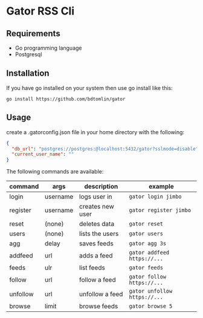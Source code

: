 # Gator RSS Cli

## Requirements

- Go programming language
- Postgresql

## Installation

If you have go installed on your system then use go install like this:

```
go install https://github.com/bdtomlin/gator

```

## Usage

create a .gatorconfig.json file in your home directory with the following:

```json
{
  "db_url": "postgres://postgres:@localhost:5432/gator?sslmode=disable",
  "current_user_name": ""
}
```

The following commands are available:

| command  | args     | description      | example                      |
| -------- | -------- | ---------------- | ---------------------------- |
| login    | username | logs user in     | `gator login jimbo`          |
| register | username | creates new user | `gator register jimbo`       |
| reset    | (none)   | deletes data     | `gator reset`                |
| users    | (none)   | lists the users  | `gator users`                |
| agg      | delay    | saves feeds      | `gator agg 3s`               |
| addfeed  | url      | adds a feed      | `gator addfeed https://...`  |
| feeds    | ulr      | list feeds       | `gator feeds`                |
| follow   | url      | follow a feed    | `gator follow https://...`   |
| unfollow | url      | unfollow a feed  | `gator unfollow https://...` |
| browse   | limit    | browse feeds     | `gator browse 5`             |
